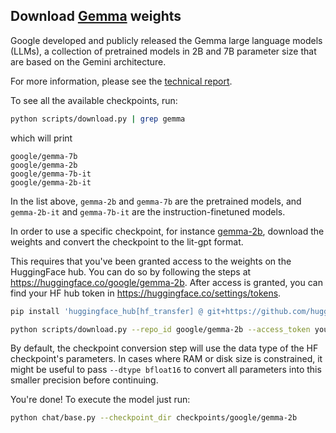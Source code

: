 ## Download [Gemma](https://blog.google/technology/developers/gemma-open-models/) weights

Google developed and publicly released the Gemma large language models (LLMs), a collection of pretrained models in 2B and 7B parameter size that are based on the Gemini architecture.

For more information, please see the [technical report](https://storage.googleapis.com/deepmind-media/gemma/gemma-report.pdf).


To see all the available checkpoints, run:

```bash
python scripts/download.py | grep gemma
```

which will print

```text
google/gemma-7b
google/gemma-2b
google/gemma-7b-it
google/gemma-2b-it
```

In the list above, `gemma-2b` and `gemma-7b` are the pretrained models, and `gemma-2b-it` and `gemma-7b-it` are the instruction-finetuned models.

In order to use a specific checkpoint, for instance [gemma-2b](https://huggingface.co/google/gemma-2b), download the weights and convert the checkpoint to the lit-gpt format.

This requires that you've been granted access to the weights on the HuggingFace hub. You can do so by following the steps at <https://huggingface.co/google/gemma-2b>.
After access is granted, you can find your HF hub token in <https://huggingface.co/settings/tokens>.

```bash
pip install 'huggingface_hub[hf_transfer] @ git+https://github.com/huggingface/huggingface_hub'

python scripts/download.py --repo_id google/gemma-2b --access_token your_hf_token --from_safetensors true
```

By default, the checkpoint conversion step will use the data type of the HF checkpoint's parameters. In cases where RAM
or disk size is constrained, it might be useful to pass `--dtype bfloat16` to convert all parameters into this smaller precision before continuing.

You're done! To execute the model just run:

```bash
python chat/base.py --checkpoint_dir checkpoints/google/gemma-2b
```
